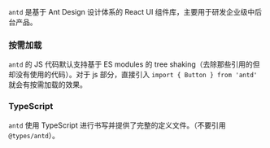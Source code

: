`antd` 是基于 Ant Design 设计体系的 React UI 组件库，主要用于研发企业级中后台产品。

### 按需加载

`antd` 的 JS 代码默认支持基于 ES modules 的 tree shaking（去除那些引用的但却没有使用的代码）。对于 js 部分，直接引入 `import { Button } from 'antd'` 就会有按需加载的效果。

### TypeScript

`antd` 使用 TypeScript 进行书写并提供了完整的定义文件。（不要引用 `@types/antd`）。

